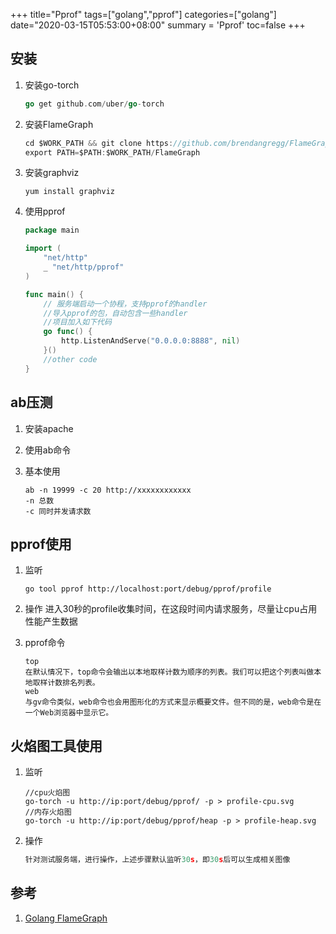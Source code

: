 +++
title="Pprof"
tags=["golang","pprof"]
categories=["golang"]
date="2020-03-15T05:53:00+08:00"
summary = 'Pprof'
toc=false
+++

安装
----

1.	安装go-torch

	```go
	go get github.com/uber/go-torch
	```

2.	安装FlameGraph

	```go
	cd $WORK_PATH && git clone https://github.com/brendangregg/FlameGraph.git
	export PATH=$PATH:$WORK_PATH/FlameGraph
	```

3.	安装graphviz

	```
	yum install graphviz
	```

4.	使用pprof

	```go
	package main

	import (
		"net/http"
		_ "net/http/pprof"
	)

	func main() {
		// 服务端启动一个协程，支持pprof的handler
		//导入pprof的包，自动包含一些handler
		//项目加入如下代码
		go func() {
			http.ListenAndServe("0.0.0.0:8888", nil)
		}()
		//other code
	}
	```

ab压测
------

1.	安装apache

2.	使用ab命令

3.	基本使用

	```shell
	ab -n 19999 -c 20 http://xxxxxxxxxxxx
	-n 总数
	-c 同时并发请求数
	```

pprof使用
---------

1.	监听

	```shell
	go tool pprof http://localhost:port/debug/pprof/profile
	```

2.	操作 进入30秒的profile收集时间，在这段时间内请求服务，尽量让cpu占用性能产生数据

3.	pprof命令

	```shell
	top
	在默认情况下，top命令会输出以本地取样计数为顺序的列表。我们可以把这个列表叫做本地取样计数排名列表。
	web
	与gv命令类似，web命令也会用图形化的方式来显示概要文件。但不同的是，web命令是在一个Web浏览器中显示它。
	```

火焰图工具使用
--------------

1.	监听

	```shell
	//cpu火焰图
	go-torch -u http://ip:port/debug/pprof/ -p > profile-cpu.svg
	//内存火焰图
	go-torch -u http://ip:port/debug/pprof/heap -p > profile-heap.svg
	```

2.	操作

	```go
	针对测试服务端，进行操作，上述步骤默认监听30s，即30s后可以生成相关图像
	```

参考
----

1.	[Golang FlameGraph](https://www.jianshu.com/p/1e784c387f45)

